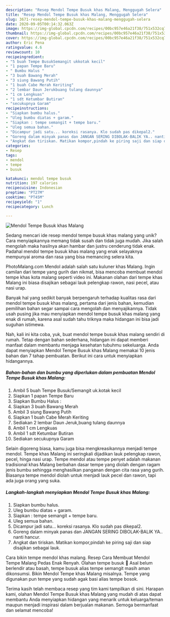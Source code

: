 ```yaml
---
description: "Resep Mendol Tempe Busuk khas Malang, Menggugah Selera"
title: "Resep Mendol Tempe Busuk khas Malang, Menggugah Selera"
slug: 3671-resep-mendol-tempe-busuk-khas-malang-menggugah-selera
date: 2020-09-05T00:14:32.063Z
image: https://img-global.cpcdn.com/recipes/00bc957e46a21f38/751x532cq70/mendol-tempe-busuk-khas-malang-foto-resep-utama.jpg
thumbnail: https://img-global.cpcdn.com/recipes/00bc957e46a21f38/751x532cq70/mendol-tempe-busuk-khas-malang-foto-resep-utama.jpg
cover: https://img-global.cpcdn.com/recipes/00bc957e46a21f38/751x532cq70/mendol-tempe-busuk-khas-malang-foto-resep-utama.jpg
author: Eric Pena
ratingvalue: 4.6
reviewcount: 10
recipeingredient:
- "5 buah Tempe BusukSemangit ukkotak kecil"
- "1 papan Tempe Baru"
- " Bumbu Halus "
- "3 buah Bawang Merah"
- "3 siung Bawang Putih"
- "1 buah Cabe Merah Keriting"
- "2 lembar Daun Jerukbuang tulang daunnya"
- "1 cm Lengkuas"
- "1 sdt Ketumbar Butiran"
- "secukupnya Garam"
recipeinstructions:
- "Siapkan bumbu halus."
- "Uleg bumbu diatas + garam."
- "Siapkan : tempe semangit + tempe baru."
- "Uleg semua bahan."
- "Dicampur jadi satu... koreksi rasanya. Klo sudah pas dikepal2."
- "Goreng dalam minyak panas dan JANGAN SERING DIBOLAK-BALIK YA.. nanti hancur."
- "Angkat dan tiriskan. Matikan kompor,pindah ke piring saji dan siap disajikan sebagai lauk."
categories:
- Resep
tags:
- mendol
- tempe
- busuk

katakunci: mendol tempe busuk 
nutrition: 197 calories
recipecuisine: Indonesian
preptime: "PT27M"
cooktime: "PT45M"
recipeyield: "1"
recipecategory: Lunch

---
```



![Mendol Tempe Busuk khas Malang](https://img-global.cpcdn.com/recipes/00bc957e46a21f38/751x532cq70/mendol-tempe-busuk-khas-malang-foto-resep-utama.jpg)

Sedang mencari ide resep mendol tempe busuk khas malang yang unik? Cara menyiapkannya memang tidak susah dan tidak juga mudah. Jika salah mengolah maka hasilnya akan hambar dan justru cenderung tidak enak. Padahal mendol tempe busuk khas malang yang enak selayaknya mempunyai aroma dan rasa yang bisa memancing selera kita.

PhotoMalang.com Mendol adalah salah satu kuluner khas Malang. Ingin camilan dari tempe yang gurih dan nikmat, bisa mencoba membuat mendol tempe khas kota malang seperti video ini. Makanan olahan dari tempe khas Malang ini biasa disajikan sebagai lauk pelengkap rawon, nasi pecel, atau nasi urap.

Banyak hal yang sedikit banyak berpengaruh terhadap kualitas rasa dari mendol tempe busuk khas malang, pertama dari jenis bahan, kemudian pemilihan bahan segar sampai cara mengolah dan menyajikannya. Tidak usah pusing jika mau menyiapkan mendol tempe busuk khas malang yang enak di rumah, karena asal sudah tahu triknya maka hidangan ini bisa jadi suguhan istimewa.


Nah, kali ini kita coba, yuk, buat mendol tempe busuk khas malang sendiri di rumah. Tetap dengan bahan sederhana, hidangan ini dapat memberi manfaat dalam membantu menjaga kesehatan tubuhmu sekeluarga. Anda dapat menyiapkan Mendol Tempe Busuk khas Malang memakai 10 jenis bahan dan 7 tahap pembuatan. Berikut ini cara untuk menyiapkan hidangannya.

<!--inarticleads1-->

##### Bahan-bahan dan bumbu yang diperlukan dalam pembuatan Mendol Tempe Busuk khas Malang:

1. Ambil 5 buah Tempe Busuk/Semangit uk.kotak kecil
1. Siapkan 1 papan Tempe Baru
1. Siapkan  Bumbu Halus :
1. Siapkan 3 buah Bawang Merah
1. Ambil 3 siung Bawang Putih
1. Siapkan 1 buah Cabe Merah Keriting
1. Sediakan 2 lembar Daun Jeruk,buang tulang daunnya
1. Ambil 1 cm Lengkuas
1. Ambil 1 sdt Ketumbar Butiran
1. Sediakan secukupnya Garam


Selain digoreng biasa, kamu juga bisa mengkreasikannya menjadi tempe mendol. Tempe khas Malang ini seringkali dijadikan lauk pelengkap rawon, pecel, hinga nasi urap. Tempe mendol atau tempe penyet adalah makanan tradisional khas Malang berbahan dasar tempe yang diolah dengan ragam jenis bumbu sehingga menghasilkan panganan dengan cita rasa yang gurih. Biasanya tempe mendol diolah untuk menjadi lauk pecel dan rawon, tapi ada juga orang yang suka. 

<!--inarticleads2-->

##### Langkah-langkah menyiapkan Mendol Tempe Busuk khas Malang:

1. Siapkan bumbu halus.
1. Uleg bumbu diatas + garam.
1. Siapkan : tempe semangit + tempe baru.
1. Uleg semua bahan.
1. Dicampur jadi satu... koreksi rasanya. Klo sudah pas dikepal2.
1. Goreng dalam minyak panas dan JANGAN SERING DIBOLAK-BALIK YA.. nanti hancur.
1. Angkat dan tiriskan. Matikan kompor,pindah ke piring saji dan siap disajikan sebagai lauk.


Cara bikin tempe mendol khas malang. Resep Cara Membuat Mendol Tempe Malang Pedas Enak Renyah. Olahan tempe busuk 🍳 Asal belum berlendir atau basah, tempe busuk alias tempe semangit masih aman dikonsumsi. Bikin Mendol Tempe khas Malang misalnya. Tempe yang digunakan pun tempe yang sudah agak basi alias tempe bosok. 

Terima kasih telah membaca resep yang tim kami tampilkan di sini. Harapan kami, olahan Mendol Tempe Busuk khas Malang yang mudah di atas dapat membantu Anda menyiapkan hidangan yang menarik untuk keluarga/teman maupun menjadi inspirasi dalam berjualan makanan. Semoga bermanfaat dan selamat mencoba!
